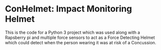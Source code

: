 # ConHelmet: Impact Monitoring Helmet

This is the code for a Python 3 project which was used along with a Rapsberry pi and multiple force sensors to act as a Force Detecting Helmet which could detect when the person wearing it was at risk of a Concussion.
